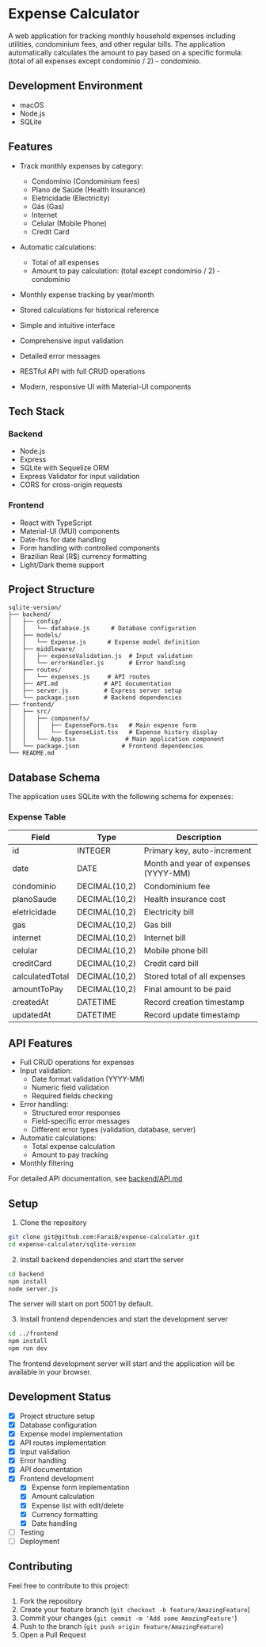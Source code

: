 # Expense Calculator

A web application for tracking monthly household expenses including utilities, condominium fees, and other regular bills. The application automatically calculates the amount to pay based on a specific formula: (total of all expenses except condomínio / 2) - condomínio.

## Development Environment

- macOS
- Node.js
- SQLite

## Features

- Track monthly expenses by category:

  - Condomínio (Condominium fees)
  - Plano de Saúde (Health Insurance)
  - Eletricidade (Electricity)
  - Gás (Gas)
  - Internet
  - Celular (Mobile Phone)
  - Credit Card

- Automatic calculations:
  - Total of all expenses
  - Amount to pay calculation: (total except condomínio / 2) - condomínio
- Monthly expense tracking by year/month
- Stored calculations for historical reference
- Simple and intuitive interface
- Comprehensive input validation
- Detailed error messages
- RESTful API with full CRUD operations
- Modern, responsive UI with Material-UI components

## Tech Stack

### Backend

- Node.js
- Express
- SQLite with Sequelize ORM
- Express Validator for input validation
- CORS for cross-origin requests

### Frontend

- React with TypeScript
- Material-UI (MUI) components
- Date-fns for date handling
- Form handling with controlled components
- Brazilian Real (R$) currency formatting
- Light/Dark theme support

## Project Structure

```
sqlite-version/
├── backend/
│   ├── config/
│   │   └── database.js      # Database configuration
│   ├── models/
│   │   └── Expense.js      # Expense model definition
│   ├── middleware/
│   │   ├── expenseValidation.js  # Input validation
│   │   └── errorHandler.js       # Error handling
│   ├── routes/
│   │   └── expenses.js     # API routes
│   ├── API.md             # API documentation
│   ├── server.js          # Express server setup
│   └── package.json       # Backend dependencies
├── frontend/
│   ├── src/
│   │   ├── components/
│   │   │   ├── ExpenseForm.tsx   # Main expense form
│   │   │   └── ExpenseList.tsx   # Expense history display
│   │   └── App.tsx              # Main application component
│   └── package.json            # Frontend dependencies
└── README.md
```

## Database Schema

The application uses SQLite with the following schema for expenses:

### Expense Table

| Field           | Type          | Description                          |
| --------------- | ------------- | ------------------------------------ |
| id              | INTEGER       | Primary key, auto-increment          |
| date            | DATE          | Month and year of expenses (YYYY-MM) |
| condominio      | DECIMAL(10,2) | Condominium fee                      |
| planoSaude      | DECIMAL(10,2) | Health insurance cost                |
| eletricidade    | DECIMAL(10,2) | Electricity bill                     |
| gas             | DECIMAL(10,2) | Gas bill                             |
| internet        | DECIMAL(10,2) | Internet bill                        |
| celular         | DECIMAL(10,2) | Mobile phone bill                    |
| creditCard      | DECIMAL(10,2) | Credit card bill                     |
| calculatedTotal | DECIMAL(10,2) | Stored total of all expenses         |
| amountToPay     | DECIMAL(10,2) | Final amount to be paid              |
| createdAt       | DATETIME      | Record creation timestamp            |
| updatedAt       | DATETIME      | Record update timestamp              |

## API Features

- Full CRUD operations for expenses
- Input validation:
  - Date format validation (YYYY-MM)
  - Numeric field validation
  - Required fields checking
- Error handling:
  - Structured error responses
  - Field-specific error messages
  - Different error types (validation, database, server)
- Automatic calculations:
  - Total expense calculation
  - Amount to pay tracking
- Monthly filtering

For detailed API documentation, see [backend/API.md](backend/API.md)

## Setup

1. Clone the repository

```bash
git clone git@github.com:FaraiB/expense-calculator.git
cd expense-calculator/sqlite-version
```

2. Install backend dependencies and start the server

```bash
cd backend
npm install
node server.js
```

The server will start on port 5001 by default.

3. Install frontend dependencies and start the development server

```bash
cd ../frontend
npm install
npm run dev
```

The frontend development server will start and the application will be available in your browser.

## Development Status

- [x] Project structure setup
- [x] Database configuration
- [x] Expense model implementation
- [x] API routes implementation
- [x] Input validation
- [x] Error handling
- [x] API documentation
- [x] Frontend development
  - [x] Expense form implementation
  - [x] Amount calculation
  - [x] Expense list with edit/delete
  - [x] Currency formatting
  - [x] Date handling
- [ ] Testing
- [ ] Deployment

## Contributing

Feel free to contribute to this project:

1. Fork the repository
2. Create your feature branch (`git checkout -b feature/AmazingFeature`)
3. Commit your changes (`git commit -m 'Add some AmazingFeature'`)
4. Push to the branch (`git push origin feature/AmazingFeature`)
5. Open a Pull Request
